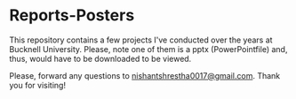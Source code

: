 # Reports-Posters

This repository contains a few projects I've conducted over the years at Bucknell University. Please, note one of them is a pptx (PowerPointfile) and, thus, would have to be downloaded to be viewed.


Please, forward any questions to nishantshrestha0017@gmail.com. Thank you for visiting!

